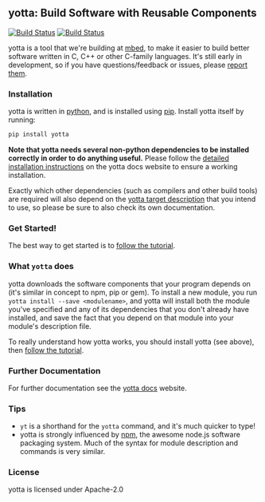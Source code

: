 ## yotta: Build Software with Reusable Components
[![Build Status](https://travis-ci.org/ARMmbed/yotta.svg)](https://travis-ci.org/ARMmbed/yotta)
[![Build Status](https://circleci.com/gh/ARMmbed/yotta.svg?style=svg)](https://circleci.com/gh/ARMmbed/yotta)

yotta is a tool that we're building at [mbed](https://mbed.org), to make it
easier to build better software written in C, C++ or other C-family languages.
It's still early in development, so if you have questions/feedback or issues,
please [report them](https://github.com/ARMmbed/yotta/issues).

### Installation
yotta is written in
[python](https://www.python.org/downloads/release/python-279/), and is
installed using [pip](http://pip.readthedocs.org/en/latest/installing.html).
Install yotta itself by running:

```bash
pip install yotta
```

**Note that yotta needs several non-python dependencies to be installed
correctly in order to do anything useful.** Please follow the [detailed
installation instructions](http://docs.yottabuild.org/#installing) on the yotta
docs website to ensure a working installation.

Exactly which other dependencies (such as compilers and other build tools) are
required will also depend on the [yotta target
description](http://docs.yottabuild.org/tutorial/targets.html) that you intend
to use, so please be sure to also check its own documentation.

### Get Started!
The best way to get started is to [follow the
tutorial](http://docs.yottabuild.org/tutorial/tutorial.html).

### What `yotta` does
yotta downloads the software components that your program depends on (it's
similar in concept to npm, pip or gem). To install a new module, you run `yotta
install --save <modulename>`, and yotta will install both the module you've
specified and any of its dependencies that you don't already have installed,
and save the fact that you depend on that module into your module's description
file.

To really understand how yotta works, you should install yotta (see above),
then [follow the tutorial](http://docs.yottabuild.org/tutorial/tutorial.html).

### Further Documentation
For further documentation see the [yotta docs](http://docs.yottabuild.org)
website.

### Tips
 * `yt` is a shorthand for the `yotta` command, and it's much quicker to type!
 * yotta is strongly influenced by [npm](http://npmjs.org), the awesome node.js
   software packaging system. Much of the syntax for module description and
   commands is very similar.

### License
yotta is licensed under Apache-2.0
